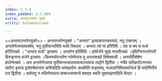```yaml
---
index: 2.3.4
index_padded: 2.3.004
sutra: अन्तराऽन्तरेण युक्ते
vritti: balamanorama

---
```

<<अन्तराऽन्तरेणयुक्ते>> - अन्तरान्तरेणयुक्ते । "अन्तरा" इत्याकारान्तमव्ययं, नतु टाबन्तम् । अन्तरेणेत्यप्यव्ययमेव, नतु तृतीयान्तमिति भाष्ये स्थितम् । अन्तरा त्वां मां हरिरिति । तव च मम च मध्ये हरिरित्यर्थः । "अन्तरा मध्ये" इत्यमरः । अन्तरेण हरिमिति । हरेर्वर्जने सुखं नास्तीत्यर्थः ।पृथिग्विनान्तरेणर्ते हिरुङ्नाना वर्जने इत्यमरः ।किमनयोरन्तरेण गतेने॑त्यत्र तु अन्तरशब्दो विशेषवाची । अनयोर्विशेषेण ज्ञातेनेत्यर्थः । अत्र अन्तरेणेत्यस्य तृतीयान्तत्वादव्ययत्वाऽभावान्न तद्योगे द्वितीया । नचैवं सतिहलोऽनन्तराः संयोगः॑ इत्यत्र द्वयोश्चैवान्तरा कश्चि॑दिति भाष्यप्रयोगः कथमिति शङ्क्यम्, मध्यत्वनिमित्तमवधित्वं हि ययोर्निर्णीतं तत्र द्वितीया । ययोस्तु न तन्निर्णयस्तत्र सम्बन्धसामान्ये षष्ठएव भवति युक्तग्रहणादिति कैयटः ।